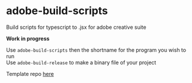 # adobe-build-scripts
Build scripts for typescript to .jsx for adobe creative suite

**Work in progress**

Use `adobe-build-scripts` then the shortname for the program you wish to run\
Use `adobe-build-release` to make a binary file of your project

Template repo [here](https://github.com/CodySummers/adobe_typescript_template)
